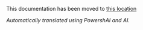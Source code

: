 ﻿This documentation has been moved to [this location](huggingface/)

<!--
    Keeping this file for compatibility with external links.
-->


_Automatically translated using PowershAI and AI._
